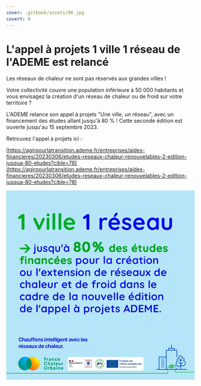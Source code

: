```yaml
---
cover: .gitbook/assets/08.jpg
coverY: 0
---
```


# L'appel à projets 1 ville 1 réseau de l'ADEME est relancé

Les réseaux de chaleur ne sont pas réservés aux grandes villes !

Votre collectivité couvre une population inférieure à 50 000 habitants et vous envisagez la création d'un réseau de chaleur ou de froid sur votre territoire ?

L'ADEME relance son appel à projets "Une ville, un réseau", avec un financement des études allant jusqu'à 80 % ! Cette seconde édition est ouverte jusqu'au 15 septembre 2023.

Retrouvez l'appel à projets ici :&#x20;

[https://agirpourlatransition.ademe.fr/entreprises/aides-financieres/20230306/etudes-reseaux-chaleur-renouvelables-2-edition-jusqua-80-etudes?cible=78](https://agirpourlatransition.ademe.fr/entreprises/aides-financieres/20230306/etudes-reseaux-chaleur-renouvelables-2-edition-jusqua-80-etudes?cible=78)

![](.gitbook/assets/1ville.jpg)

